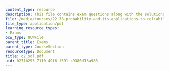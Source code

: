 ```yaml
---
content_type: resource
description: This file contains exam questions along with the solutions.
file: /media/courses/22-38-probability-and-its-applications-to-reliability-quality-control-and-risk-assessment-fall-2005/0271b295711049f6f591c9380d13a980_q2_sol.pdf
file_type: application/pdf
learning_resource_types:
- Exams
ocw_type: OCWFile
parent_title: Exams
parent_type: CourseSection
resourcetype: Document
title: q2_sol.pdf
uid: 0271b295-7110-49f6-f591-c9380d13a980
---
```

